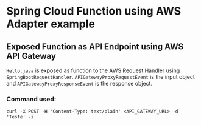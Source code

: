 # Spring Cloud Function using AWS Adapter example

## Exposed Function as API Endpoint using AWS API Gateway
`Hello.java` is exposed as function to the AWS Request Handler using `SpringBootRequestHandler`.
`APIGatewayProxyRequestEvent` is the input object and `APIGatewayProxyResponseEvent` is the response object.

### Command used:

```
curl -X POST -H 'Content-Type: text/plain' <API_GATEWAY_URL> -d 'Teste' -i
```
